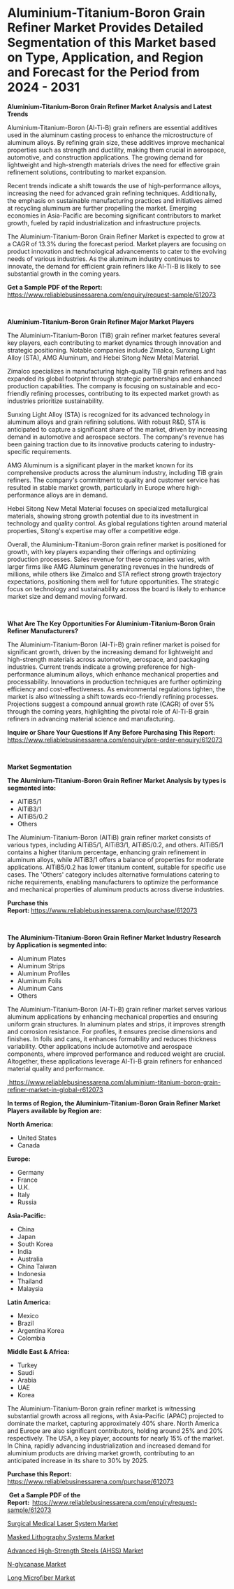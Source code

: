 <p><h1>Aluminium-Titanium-Boron Grain Refiner Market Provides Detailed Segmentation of this Market based on Type, Application, and Region and Forecast for the Period from 2024 - 2031</h1></p><p><strong>Aluminium-Titanium-Boron Grain Refiner Market Analysis and Latest Trends</strong></p>
<p><p>Aluminium-Titanium-Boron (Al-Ti-B) grain refiners are essential additives used in the aluminum casting process to enhance the microstructure of aluminum alloys. By refining grain size, these additives improve mechanical properties such as strength and ductility, making them crucial in aerospace, automotive, and construction applications. The growing demand for lightweight and high-strength materials drives the need for effective grain refinement solutions, contributing to market expansion.</p><p>Recent trends indicate a shift towards the use of high-performance alloys, increasing the need for advanced grain refining techniques. Additionally, the emphasis on sustainable manufacturing practices and initiatives aimed at recycling aluminum are further propelling the market. Emerging economies in Asia-Pacific are becoming significant contributors to market growth, fueled by rapid industrialization and infrastructure projects.</p><p>The Aluminium-Titanium-Boron Grain Refiner Market is expected to grow at a CAGR of 13.3% during the forecast period. Market players are focusing on product innovation and technological advancements to cater to the evolving needs of various industries. As the aluminum industry continues to innovate, the demand for efficient grain refiners like Al-Ti-B is likely to see substantial growth in the coming years.</p></p>
<p><strong>Get a Sample PDF of the Report:&nbsp;</strong> <a href="https://www.reliablebusinessarena.com/enquiry/request-sample/612073?utm_campaign=1599&utm_medium=2&utm_source=Github&utm_content=ia&utm_term=12102024&utm_id=aluminium-titanium-boron-grain-refiner">https://www.reliablebusinessarena.com/enquiry/request-sample/612073</a></p>
<p>&nbsp;</p>
<p><strong>Aluminium-Titanium-Boron Grain Refiner Major Market Players</strong></p>
<p><p>The Aluminium-Titanium-Boron (TiB) grain refiner market features several key players, each contributing to market dynamics through innovation and strategic positioning. Notable companies include Zimalco, Sunxing Light Alloy (STA), AMG Aluminum, and Hebei Sitong New Metal Material.</p><p>Zimalco specializes in manufacturing high-quality TiB grain refiners and has expanded its global footprint through strategic partnerships and enhanced production capabilities. The company is focusing on sustainable and eco-friendly refining processes, contributing to its expected market growth as industries prioritize sustainability.</p><p>Sunxing Light Alloy (STA) is recognized for its advanced technology in aluminum alloys and grain refining solutions. With robust R&D, STA is anticipated to capture a significant share of the market, driven by increasing demand in automotive and aerospace sectors. The company's revenue has been gaining traction due to its innovative products catering to industry-specific requirements.</p><p>AMG Aluminum is a significant player in the market known for its comprehensive products across the aluminum industry, including TiB grain refiners. The company's commitment to quality and customer service has resulted in stable market growth, particularly in Europe where high-performance alloys are in demand.</p><p>Hebei Sitong New Metal Material focuses on specialized metallurgical materials, showing strong growth potential due to its investment in technology and quality control. As global regulations tighten around material properties, Sitong's expertise may offer a competitive edge.</p><p>Overall, the Aluminium-Titanium-Boron grain refiner market is positioned for growth, with key players expanding their offerings and optimizing production processes. Sales revenue for these companies varies, with larger firms like AMG Aluminum generating revenues in the hundreds of millions, while others like Zimalco and STA reflect strong growth trajectory expectations, positioning them well for future opportunities. The strategic focus on technology and sustainability across the board is likely to enhance market size and demand moving forward.</p></p>
<p>&nbsp;</p>
<p><strong>What Are The Key Opportunities For Aluminium-Titanium-Boron Grain Refiner Manufacturers?</strong></p>
<p><p>The Aluminium-Titanium-Boron (Al-Ti-B) grain refiner market is poised for significant growth, driven by the increasing demand for lightweight and high-strength materials across automotive, aerospace, and packaging industries. Current trends indicate a growing preference for high-performance aluminum alloys, which enhance mechanical properties and processability. Innovations in production techniques are further optimizing efficiency and cost-effectiveness. As environmental regulations tighten, the market is also witnessing a shift towards eco-friendly refining processes. Projections suggest a compound annual growth rate (CAGR) of over 5% through the coming years, highlighting the pivotal role of Al-Ti-B grain refiners in advancing material science and manufacturing.</p></p>
<p><strong>Inquire or Share Your Questions If Any Before Purchasing This Report:</strong> <a href="https://www.reliablebusinessarena.com/enquiry/pre-order-enquiry/612073?utm_campaign=1599&utm_medium=2&utm_source=Github&utm_content=ia&utm_term=12102024&utm_id=aluminium-titanium-boron-grain-refiner">https://www.reliablebusinessarena.com/enquiry/pre-order-enquiry/612073</a></p>
<p>&nbsp;</p>
<p><strong>Market Segmentation</strong></p>
<p><strong>The Aluminium-Titanium-Boron Grain Refiner Market Analysis by types is segmented into:</strong></p>
<p><ul><li>AlTiB5/1</li><li>AlTiB3/1</li><li>AlTiB5/0.2</li><li>Others</li></ul></p>
<p><p>The Aluminium-Titanium-Boron (AlTiB) grain refiner market consists of various types, including AlTiB5/1, AlTiB3/1, AlTiB5/0.2, and others. AlTiB5/1 contains a higher titanium percentage, enhancing grain refinement in aluminum alloys, while AlTiB3/1 offers a balance of properties for moderate applications. AlTiB5/0.2 has lower titanium content, suitable for specific use cases. The 'Others' category includes alternative formulations catering to niche requirements, enabling manufacturers to optimize the performance and mechanical properties of aluminum products across diverse industries.</p></p>
<p><strong>Purchase this Report:&nbsp;</strong><a href="https://www.reliablebusinessarena.com/purchase/612073?utm_campaign=1599&utm_medium=2&utm_source=Github&utm_content=ia&utm_term=12102024&utm_id=aluminium-titanium-boron-grain-refiner">https://www.reliablebusinessarena.com/purchase/612073</a></p>
<p>&nbsp;</p>
<p><strong>The Aluminium-Titanium-Boron Grain Refiner Market Industry Research by Application is segmented into:</strong></p>
<p><ul><li>Aluminum Plates</li><li>Aluminum Strips</li><li>Aluminum Profiles</li><li>Aluminum Foils</li><li>Aluminum Cans</li><li>Others</li></ul></p>
<p><p>The Aluminium-Titanium-Boron (Al-Ti-B) grain refiner market serves various aluminum applications by enhancing mechanical properties and ensuring uniform grain structures. In aluminum plates and strips, it improves strength and corrosion resistance. For profiles, it ensures precise dimensions and finishes. In foils and cans, it enhances formability and reduces thickness variability. Other applications include automotive and aerospace components, where improved performance and reduced weight are crucial. Altogether, these applications leverage Al-Ti-B grain refiners for enhanced material quality and performance.</p></p>
<p><a href="https://www.reliablebusinessarena.com/aluminium-titanium-boron-grain-refiner-market-in-global-r612073?utm_campaign=1599&utm_medium=2&utm_source=Github&utm_content=ia&utm_term=12102024&utm_id=aluminium-titanium-boron-grain-refiner">&nbsp;https://www.reliablebusinessarena.com/aluminium-titanium-boron-grain-refiner-market-in-global-r612073</a></p>
<p><strong>In terms of Region, the Aluminium-Titanium-Boron Grain Refiner Market Players available by Region are:</strong></p>
<p>
    <p> <strong> North America: </strong>
        <ul>
            <li>United States</li>
            <li>Canada</li>
        </ul>
        </p> 
    <p> <strong> Europe: </strong>
        <ul>
            <li>Germany</li>
            <li>France</li>
            <li>U.K.</li>
            <li>Italy</li>
            <li>Russia</li>
        </ul>
        </p> 
    <p> <strong> Asia-Pacific: </strong>
        <ul>
            <li>China</li>
            <li>Japan</li>
            <li>South Korea</li>
            <li>India</li>
            <li>Australia</li>
            <li>China Taiwan</li>
            <li>Indonesia</li>
            <li>Thailand</li>
            <li>Malaysia</li>
        </ul>
        </p> 
    <p> <strong> Latin America: </strong>
        <ul>
            <li>Mexico</li>
            <li>Brazil</li>
            <li>Argentina Korea</li>
            <li>Colombia</li>
        </ul>
        </p> 
    <p> <strong> Middle East & Africa: </strong>
        <ul>
            <li>Turkey</li>
            <li>Saudi</li>
            <li>Arabia</li>
            <li>UAE</li>
            <li>Korea</li>
        </ul>
    </p>
    </p>
<p><p>The Aluminium-Titanium-Boron grain refiner market is witnessing substantial growth across all regions, with Asia-Pacific (APAC) projected to dominate the market, capturing approximately 40% share. North America and Europe are also significant contributors, holding around 25% and 20% respectively. The USA, a key player, accounts for nearly 15% of the market. In China, rapidly advancing industrialization and increased demand for aluminium products are driving market growth, contributing to an anticipated increase in its share to 30% by 2025.</p></p>
<p><strong>Purchase this Report: </strong><a href="https://www.reliablebusinessarena.com/purchase/612073?utm_campaign=1599&utm_medium=2&utm_source=Github&utm_content=ia&utm_term=12102024&utm_id=aluminium-titanium-boron-grain-refiner">https://www.reliablebusinessarena.com/purchase/612073</a></p>
<p>&nbsp;<strong>Get a Sample PDF of the Report:&nbsp;&nbsp;</strong><a href="https://www.reliablebusinessarena.com/enquiry/request-sample/612073?utm_campaign=1599&utm_medium=2&utm_source=Github&utm_content=ia&utm_term=12102024&utm_id=aluminium-titanium-boron-grain-refiner">https://www.reliablebusinessarena.com/enquiry/request-sample/612073</a></p>
<p><strong></strong></p>
<p><p><a href="https://github.com/specedumorgas16/Market-Research-Report-List-1/blob/main/surgical-medical-laser-system-market.md?utm_campaign=1599&utm_medium=2&utm_source=Github&utm_content=ia&utm_term=12102024&utm_id=aluminium-titanium-boron-grain-refiner">Surgical Medical Laser System Market</a></p><p><a href="https://github.com/tewellnudorennk/Market-Research-Report-List-1/blob/main/masked-lithography-systems-market.md?utm_campaign=1599&utm_medium=2&utm_source=Github&utm_content=ia&utm_term=12102024&utm_id=aluminium-titanium-boron-grain-refiner">Masked Lithography Systems Market</a></p><p><a href="https://www.linkedin.com/pulse/advanced-high-strength-steels-ahss-market-size-share-j8wtc?utm_campaign=1599&utm_medium=2&utm_source=Github&utm_content=ia&utm_term=12102024&utm_id=aluminium-titanium-boron-grain-refiner">Advanced High-Strength Steels (AHSS) Market</a></p><p><a href="https://www.linkedin.com/pulse/emerging-n-glycanase-market-opportunities-analysis-hyudc?utm_campaign=1599&utm_medium=2&utm_source=Github&utm_content=ia&utm_term=12102024&utm_id=aluminium-titanium-boron-grain-refiner">N-glycanase Market</a></p><p><a href="https://www.linkedin.com/pulse/long-microfiber-market-size-growth-trends-statistics-49vlc?utm_campaign=1599&utm_medium=2&utm_source=Github&utm_content=ia&utm_term=12102024&utm_id=aluminium-titanium-boron-grain-refiner">Long Microfiber Market</a></p></p>